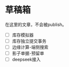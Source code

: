 # 草稿箱

在这里的文章，不会被publish。

- [ ] 库存模拟器
- [ ] 库存独立提交事务
- [ ] 边缘计算-端侧搜索
- [ ] 影子单据-预留单
- [ ] deepseek接入

